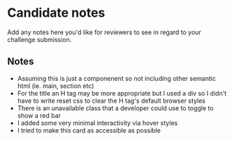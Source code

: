# Candidate notes

Add any notes here you'd like for reviewers to see in regard to your challenge submission.
## Notes
- Assuming this is just a componenent so not including other semantic html (ie. main, section etc)
- For the title an H tag may be more appropriate but I used a div so I didn't have to write reset css to clear the H tag's default browser styles
- There is an unavailable class that a developer could use to toggle to show a red bar
- I added some very minimal interactivity via hover styles
- I tried to make this card as accessible as possible
